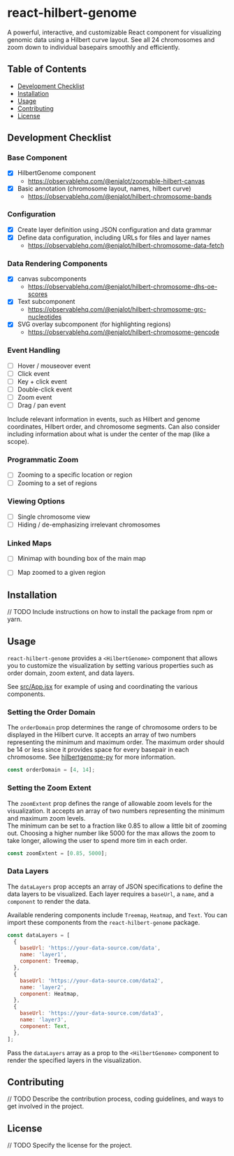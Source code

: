 # react-hilbert-genome
A powerful, interactive, and customizable React component for visualizing genomic data using a Hilbert curve layout. See all 24 chromosomes and zoom down to individual basepairs smoothly and efficiently.

## Table of Contents

- [Development Checklist](#development-checklist)
- [Installation](#installation)
- [Usage](#usage)
- [Contributing](#contributing)
- [License](#license)


## Development Checklist

### Base Component
- [x] HilbertGenome component 
  - https://observablehq.com/@enjalot/zoomable-hilbert-canvas
- [x] Basic annotation (chromosome layout, names, hilbert curve) 
  - https://observablehq.com/@enjalot/hilbert-chromosome-bands

### Configuration
- [x] Create layer definition using JSON configuration and data grammar
- [x] Define data configuration, including URLs for files and layer names
  - https://observablehq.com/@enjalot/hilbert-chromosome-data-fetch

### Data Rendering Components
- [x] canvas subcomponents
  - https://observablehq.com/@enjalot/hilbert-chromosome-dhs-oe-scores
- [x] Text subcomponent 
  - https://observablehq.com/@enjalot/hilbert-chromosome-grc-nucleotides
- [x] SVG overlay subcomponent (for highlighting regions)
  - https://observablehq.com/@enjalot/hilbert-chromosome-gencode

### Event Handling
- [ ] Hover / mouseover event
- [ ] Click event
- [ ] Key + click event
- [ ] Double-click event
- [ ] Zoom event
- [ ] Drag / pan event

Include relevant information in events, such as Hilbert and genome coordinates, Hilbert order, and chromosome segments. Can also consider including information about what is under the center of the map (like a scope).

### Programmatic Zoom
- [ ] Zooming to a specific location or region
- [ ] Zooming to a set of regions

### Viewing Options
- [ ] Single chromosome view
- [ ] Hiding / de-emphasizing irrelevant chromosomes

### Linked Maps
- [ ] Minimap with bounding box of the main map
- [ ] Map zoomed to a given region



## Installation

// TODO Include instructions on how to install the package from npm or yarn.

## Usage

`react-hilbert-genome` provides a `<HilbertGenome>` component that allows you to customize the visualization by setting various properties such as order domain, zoom extent, and data layers.

See [src/App.jsx](App.jsx) for example of using and coordinating the various components.

### Setting the Order Domain

The `orderDomain` prop determines the range of chromosome orders to be displayed in the Hilbert curve. It accepts an array of two numbers representing the minimum and maximum order.
The maximum order should be 14 or less since it provides space for every basepair in each chromosome. See [hilbertgenome-py](https://github.com/enjalot/hilbertgenome-py) for more information.

```jsx
const orderDomain = [4, 14];
```

### Setting the Zoom Extent

The `zoomExtent` prop defines the range of allowable zoom levels for the visualization. It accepts an array of two numbers representing the minimum and maximum zoom levels.  
The minimum can be set to a fraction like 0.85 to allow a little bit of zooming out. Choosing a higher number like 5000 for the max allows the zoom to take longer, allowing the user to spend more tim in each order.

```jsx
const zoomExtent = [0.85, 5000];
```

### Data Layers

The `dataLayers` prop accepts an array of JSON specifications to define the data layers to be visualized. Each layer requires a `baseUrl`, a `name`, and a `component` to render the data.

Available rendering components include `Treemap`, `Heatmap`, and `Text`. You can import these components from the `react-hilbert-genome` package.

```jsx
const dataLayers = [
  {
    baseUrl: 'https://your-data-source.com/data',
    name: 'layer1',
    component: Treemap,
  },
  {
    baseUrl: 'https://your-data-source.com/data2',
    name: 'layer2',
    component: Heatmap,
  },
  {
    baseUrl: 'https://your-data-source.com/data3',
    name: 'layer3',
    component: Text,
  },
];
```

Pass the `dataLayers` array as a prop to the `<HilbertGenome>` component to render the specified layers in the visualization.


## Contributing

// TODO Describe the contribution process, coding guidelines, and ways to get involved in the project.

## License

// TODO Specify the license for the project.
